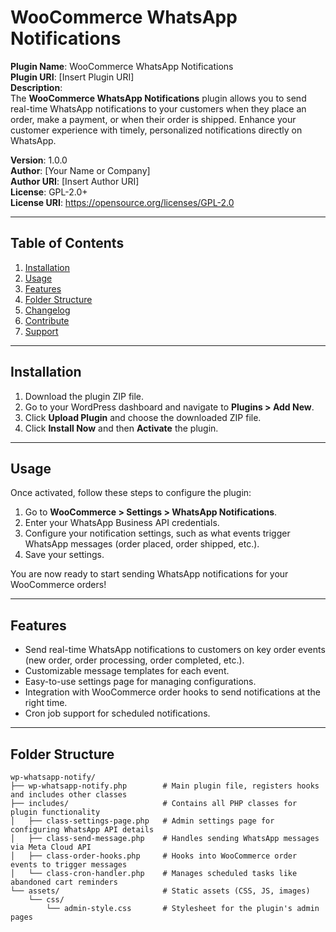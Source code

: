 # WooCommerce WhatsApp Notifications

**Plugin Name**: WooCommerce WhatsApp Notifications  
**Plugin URI**: [Insert Plugin URI]  
**Description**:  
The **WooCommerce WhatsApp Notifications** plugin allows you to send real-time WhatsApp notifications to your customers when they place an order, make a payment, or when their order is shipped. Enhance your customer experience with timely, personalized notifications directly on WhatsApp.

**Version**: 1.0.0  
**Author**: [Your Name or Company]  
**Author URI**: [Insert Author URI]  
**License**: GPL-2.0+  
**License URI**: https://opensource.org/licenses/GPL-2.0  

---

## Table of Contents

1. [Installation](#installation)
2. [Usage](#usage)
3. [Features](#features)
4. [Folder Structure](#folder-structure)
5. [Changelog](#changelog)
6. [Contribute](#contribute)
7. [Support](#support)

---

## Installation

1. Download the plugin ZIP file.
2. Go to your WordPress dashboard and navigate to **Plugins > Add New**.
3. Click **Upload Plugin** and choose the downloaded ZIP file.
4. Click **Install Now** and then **Activate** the plugin.

---

## Usage

Once activated, follow these steps to configure the plugin:

1. Go to **WooCommerce > Settings > WhatsApp Notifications**.
2. Enter your WhatsApp Business API credentials.
3. Configure your notification settings, such as what events trigger WhatsApp messages (order placed, order shipped, etc.).
4. Save your settings.

You are now ready to start sending WhatsApp notifications for your WooCommerce orders!

---

## Features

- Send real-time WhatsApp notifications to customers on key order events (new order, order processing, order completed, etc.).
- Customizable message templates for each event.
- Easy-to-use settings page for managing configurations.
- Integration with WooCommerce order hooks to send notifications at the right time.
- Cron job support for scheduled notifications.

---

## Folder Structure

```plaintext
wp-whatsapp-notify/
├── wp-whatsapp-notify.php        # Main plugin file, registers hooks and includes other classes
├── includes/                     # Contains all PHP classes for plugin functionality
│   ├── class-settings-page.php   # Admin settings page for configuring WhatsApp API details
│   ├── class-send-message.php    # Handles sending WhatsApp messages via Meta Cloud API
│   ├── class-order-hooks.php     # Hooks into WooCommerce order events to trigger messages
│   └── class-cron-handler.php    # Manages scheduled tasks like abandoned cart reminders
└── assets/                       # Static assets (CSS, JS, images)
    └── css/
        └── admin-style.css       # Stylesheet for the plugin's admin pages
